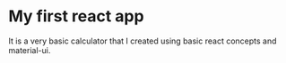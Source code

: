 # My first react app

It is a very basic calculator that I created using basic react concepts and material-ui.
